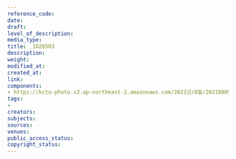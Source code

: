 ```yaml
---
reference_code: 
date: 
draft: 
level_of_description: 
media_type: 
title: _1D20503
description: 
weight: 
modified_at: 
created_at: 
link: 
components:
- https://kctu-photo.s3.ap-northeast-2.amazonaws.com/2021년/8월/20210809_가석방심사위는+이재용+부회장+가석방을+불허하라+기자회견/_1D20503.jpg
tags:
- 
creators: 
subjects: 
sources: 
venues: 
public_access_status: 
copyright_status: 
---
```

